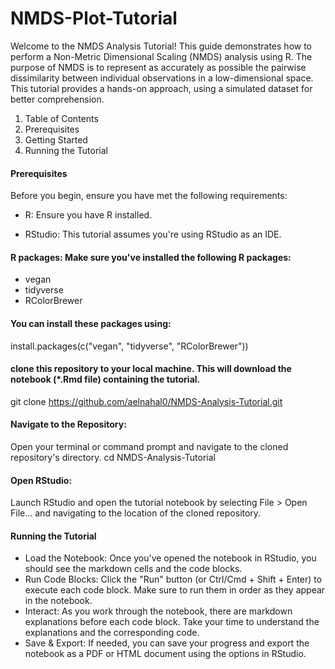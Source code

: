 # NMDS-Plot-Tutorial

Welcome to the NMDS Analysis Tutorial! This guide demonstrates how to perform a Non-Metric Dimensional Scaling (NMDS) analysis using R. The purpose of NMDS is to represent as accurately as possible the pairwise dissimilarity between individual observations in a low-dimensional space. This tutorial provides a hands-on approach, using a simulated dataset for better comprehension.

1. Table of Contents
2. Prerequisites
3. Getting Started
4. Running the Tutorial

#### Prerequisites
Before you begin, ensure you have met the following requirements:  
- R: Ensure you have R installed.

- RStudio: This tutorial assumes you're using RStudio as an IDE.
#### R packages: Make sure you've installed the following R packages:
 - vegan
 - tidyverse
 - RColorBrewer
#### You can install these packages using:
install.packages(c("vegan", "tidyverse", "RColorBrewer"))

#### clone this repository to your local machine. This will download the notebook (*.Rmd file) containing the tutorial.
git clone https://github.com/aelnahal0/NMDS-Analysis-Tutorial.git

#### Navigate to the Repository:
Open your terminal or command prompt and navigate to the cloned repository's directory.
cd NMDS-Analysis-Tutorial

#### Open RStudio:
Launch RStudio and open the tutorial notebook by selecting File > Open File... and navigating to the location of the cloned repository.

#### Running the Tutorial
- Load the Notebook: Once you've opened the notebook in RStudio, you should see the markdown cells and the code blocks.
- Run Code Blocks: Click the "Run" button (or Ctrl/Cmd + Shift + Enter) to execute each code block. Make sure to run them in order as they appear in the notebook.
- Interact: As you work through the notebook, there are markdown explanations before each code block. Take your time to understand the explanations and the corresponding code.
- Save & Export: If needed, you can save your progress and export the notebook as a PDF or HTML document using the options in RStudio.
